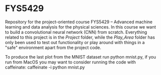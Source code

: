 # FYS5429

Repository for the project-oriented course FYS5429 – Advanced machine learning and data analysis for the physical sciences.
In this course we want to build a convolutional neural network (CNN) from scratch. Everything related to this project is in the *Project* folder, while the *Play_Area* folder has only been used to test out functionality or play around with things in a "safe" environment apart from the project code.

To produce the last plot from the MNIST dataset run python mnist.py, if you run from MacOS you may want to consider running the code with caffeinate: caffeinate -i python mnist.py
